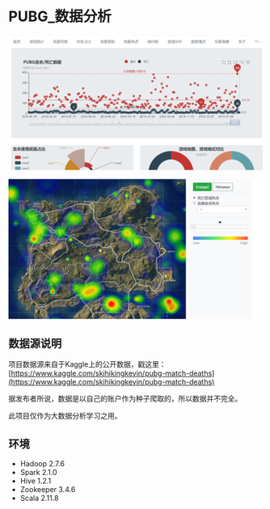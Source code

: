 # PUBG_数据分析

![游戏统计](note/image/game_stats.png)

![热力图](note/image/hotmap.png)

## 数据源说明

项目数据源来自于Kaggle上的公开数据，戳这里：[https://www.kaggle.com/skihikingkevin/pubg-match-deaths](https://www.kaggle.com/skihikingkevin/pubg-match-deaths)

据发布者所说，数据是以自己的账户作为种子爬取的，所以数据并不完全。

此项目仅作为大数据分析学习之用。



## 环境

* Hadoop 2.7.6
* Spark 2.1.0
* Hive 1.2.1
* Zookeeper 3.4.6
* Scala 2.11.8





